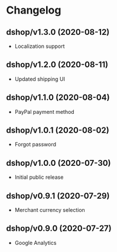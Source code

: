 # Changelog

## dshop/v1.3.0 (2020-08-12)

- Localization support

## dshop/v1.2.0 (2020-08-11)

- Updated shipping UI

## dshop/v1.1.0 (2020-08-04)

- PayPal payment method

## dshop/v1.0.1 (2020-08-02)

- Forgot password

## dshop/v1.0.0 (2020-07-30)

- Initial public release

## dshop/v0.9.1 (2020-07-29)

- Merchant currency selection

## dshop/v0.9.0 (2020-07-27)

- Google Analytics
